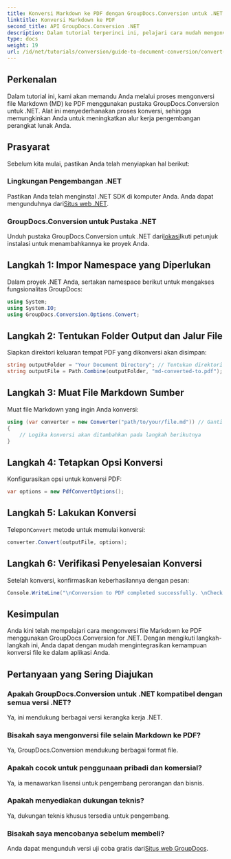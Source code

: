 ```yaml
---
title: Konversi Markdown ke PDF dengan GroupDocs.Conversion untuk .NET
linktitle: Konversi Markdown ke PDF
second_title: API GroupDocs.Conversion .NET
description: Dalam tutorial terperinci ini, pelajari cara mudah mengonversi file Markdown (MD) ke Portable Document Format (PDF) menggunakan pustaka GroupDocs.Conversion untuk .NET.
type: docs
weight: 19
url: /id/net/tutorials/conversion/guide-to-document-conversion/convert-markdown-to-pdf/
---
```

## Perkenalan

Dalam tutorial ini, kami akan memandu Anda melalui proses mengonversi file Markdown (MD) ke PDF menggunakan pustaka GroupDocs.Conversion untuk .NET. Alat ini menyederhanakan proses konversi, sehingga memungkinkan Anda untuk meningkatkan alur kerja pengembangan perangkat lunak Anda.

## Prasyarat

Sebelum kita mulai, pastikan Anda telah menyiapkan hal berikut:

### Lingkungan Pengembangan .NET
 Pastikan Anda telah menginstal .NET SDK di komputer Anda. Anda dapat mengunduhnya dari[Situs web .NET](https://dotnet.microsoft.com/download).

### GroupDocs.Conversion untuk Pustaka .NET
 Unduh pustaka GroupDocs.Conversion untuk .NET dari[lokasi](https://releases.groupdocs.com/conversion/net/)Ikuti petunjuk instalasi untuk menambahkannya ke proyek Anda.

## Langkah 1: Impor Namespace yang Diperlukan
Dalam proyek .NET Anda, sertakan namespace berikut untuk mengakses fungsionalitas GroupDocs:

```csharp
using System;
using System.IO;
using GroupDocs.Conversion.Options.Convert;
```

## Langkah 2: Tentukan Folder Output dan Jalur File
Siapkan direktori keluaran tempat PDF yang dikonversi akan disimpan:

```csharp
string outputFolder = "Your Document Directory"; // Tentukan direktori keluaran Anda
string outputFile = Path.Combine(outputFolder, "md-converted-to.pdf");
```

## Langkah 3: Muat File Markdown Sumber
Muat file Markdown yang ingin Anda konversi:

```csharp
using (var converter = new Converter("path/to/your/file.md")) // Ganti dengan jalur file MD Anda
{
    // Logika konversi akan ditambahkan pada langkah berikutnya
}
```

## Langkah 4: Tetapkan Opsi Konversi
Konfigurasikan opsi untuk konversi PDF:

```csharp
var options = new PdfConvertOptions();
```

## Langkah 5: Lakukan Konversi
 Telepon`Convert` metode untuk memulai konversi:

```csharp
converter.Convert(outputFile, options);
```

## Langkah 6: Verifikasi Penyelesaian Konversi
Setelah konversi, konfirmasikan keberhasilannya dengan pesan:

```csharp
Console.WriteLine("\nConversion to PDF completed successfully. \nCheck output in {0}", outputFolder);
```

## Kesimpulan
Anda kini telah mempelajari cara mengonversi file Markdown ke PDF menggunakan GroupDocs.Conversion for .NET. Dengan mengikuti langkah-langkah ini, Anda dapat dengan mudah mengintegrasikan kemampuan konversi file ke dalam aplikasi Anda.

## Pertanyaan yang Sering Diajukan

### Apakah GroupDocs.Conversion untuk .NET kompatibel dengan semua versi .NET?
Ya, ini mendukung berbagai versi kerangka kerja .NET.

### Bisakah saya mengonversi file selain Markdown ke PDF?
Ya, GroupDocs.Conversion mendukung berbagai format file.

### Apakah cocok untuk penggunaan pribadi dan komersial?
Ya, ia menawarkan lisensi untuk pengembang perorangan dan bisnis.

### Apakah menyediakan dukungan teknis?
Ya, dukungan teknis khusus tersedia untuk pengembang.

### Bisakah saya mencobanya sebelum membeli?
 Anda dapat mengunduh versi uji coba gratis dari[Situs web GroupDocs](https://releases.groupdocs.com/conversion/net/).